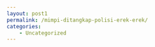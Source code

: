 ```yaml
---
layout: post1
permalink: /mimpi-ditangkap-polisi-erek-erek/
categories:
    - Uncategorized
---
```


